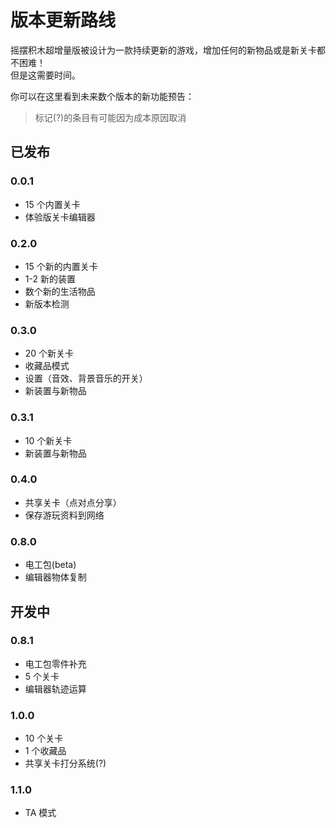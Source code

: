 # 版本更新路线

摇摆积木超增量版被设计为一款持续更新的游戏，增加任何的新物品或是新关卡都不困难！  
但是这需要时间。

你可以在这里看到未来数个版本的新功能预告：

> 标记(?)的条目有可能因为成本原因取消

## 已发布

### 0.0.1

- 15 个内置关卡
- 体验版关卡编辑器

### 0.2.0

- 15 个新的内置关卡
- 1-2 新的装置
- 数个新的生活物品
- 新版本检测

### 0.3.0

- 20 个新关卡
- 收藏品模式
- 设置（音效、背景音乐的开关）
- 新装置与新物品

### 0.3.1

- 10 个新关卡
- 新装置与新物品

### 0.4.0

- 共享关卡（点对点分享）
- 保存游玩资料到网络

### 0.8.0

- 电工包(beta)
- 编辑器物体复制

## 开发中

### 0.8.1

- 电工包零件补充
- 5 个关卡
- 编辑器轨迹运算

### 1.0.0

- 10 个关卡
- 1 个收藏品
- 共享关卡打分系统(?)

### 1.1.0

- TA 模式
